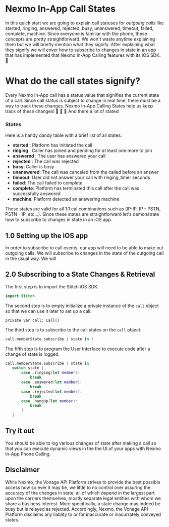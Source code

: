 # Nexmo In-App Call States 

In this quick start we are going to explain call statuses for _outgoing calls_ like 
 started, ringing, answered, rejected, busy, unanswered, timeout, failed, complete, machine. Since everyone is familiar with the phone, these concepts are pretty straightforward. We won't waste anytime explaining them but we will briefly mention what they signify. After explaining what they signify we  will cover how to subscribe to changes in state in an app that has implemented that Nexmo In-App Calling features with its iOS SDK. 🙌

# What do the call states signify?

Every Nexmo In-App call has a status value that signifies the current state of a call. Since call status is subject to change in real time, there must be a way to track these changes. Nexmo In-App Calling States help us keep track of these changes! 🎉 🎉 🎉 And there a lot of states! 

### States

Here is a handy dandy table with a brief list of all states: 

- **started** : Platform has initiated the call
- **ringing** : Caller has joined and pending for at least one more to join
- **answered** : The user has answered your call
- **rejected** : The call was rejected
- **busy**: Caller is busy
- **unanswered**: The call was canceled from the called before an answer
- **timeout**: User did not answer your call with ringing_timer seconds
- **failed**: The call failed to complete
- **complete**: Platform has terminated this call after the call was successfully answered
- **machine**: Platform detected an answering machine

These states are valid for all 1:1 cal combinations such as (IP-IP, IP - PSTN, PSTN - IP, etc...). Since these states are straightforward let's demonstrate how to subscribe to changes in state in an iOS app. 

## 1.0 Setting up the iOS app 

In order to subscribe to call events, our app will need to be able to make out outgoing calls. We will subscribe to changes in the state of the outgoing call in the usual way. We will 

## 2.0 Subscribing to a State Changes & Retrieval

The first step is to import the Stitch iOS SDK. 

```Swift 
import Stitch
``` 

The second step is to empty initialize a private instance of the `call` object so that we can use it later to set up a call. 

``` 
private var call: Call()
``` 

The third step is to subscribe to the call states on the `call` object.


```Swift 
call.memberState.subscribe { state in }
``` 

The fifth step is to program the User Interface to execute code after a change of state is logged.

 ```Swift
call.memberState.subscribe { state in
	switch state {
		case .ringing(let member):
		    break
		case .answered(let member):
		    break
		case .rejected(let member):
		    break
		case .hangUp(let member):
		    break
		}
	}
```

## Try it out 

You should be able to log various changes of state after making a call so that you can execute dynamic views in the the UI of your apps with Nexmo In-App Phone Calling. 

## Disclaimer 

While Nexmo, the Vonage API Platform strives to provide the best possible access how so ever it may be, we little to no control over assuring the accuracy of the changes in state, all of which depend in the largest part upon the carriers themselves, mostly separate legal entities with whom we share a business interest. More specifically, a state change may indeed be busy but is relayed as rejected. Accordingly, Nexmo, the Vonage API Platform disclaims any liablity to or for inaccurate or inacurrately conveyed states. 